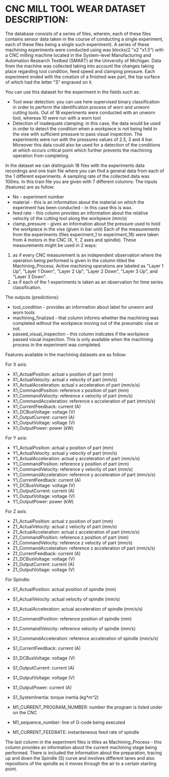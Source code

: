 # CNC MILL TOOL WEAR DATASET DESCRIPTION:

The database consists of a series of files, wherein, each of these files contains sensor data taken in the course of conducting a single experiment, each of these files being a single such experiment).
A series of these machining experiments were conducted using wax blocks(2 "x2 "x1.5") with a CNC milling machine located in the System-level Manufacturing and Automation Research Testbed (SMART) at the University of Michigan.
Data from the machine was collected taking into account the changes taking place regarding tool condition, feed speed and clamping pressure.
Each experiment ended with the creation of a finished wax part, the top surface of which had the letter "S" engraved on it.

You can use this dataset for the experiment in the fields such as:
- Tool wear detection: you can use here supervised binary classification in order to perform the identification process of worn and unworn cutting tools.  Out of 18 experiments were conducted with an unworn tool, whereas 10 were run with a worn tool
- Detection of inadequate clamping: in this case, the data would be used in order to detect the condition when a workpiece is not being held in the vise with sufficient pressure to pass visual inspection. The experiments were run with the pressures values of 2.5, 3 and 4 bar. Moreover this data could also be used for a detection of the conditions at which occurs critical point which further prevents the machining operation from completing.


In the dataset we can distinguish 18 files with the experiments data recordings and one train file where you can find a general data from each of the 1 different experiments. A sampling rate of the collected data was 100ms.
In this train file you are given with 7 different columns:
The inputs (features) are  as follow:
* No - experiment number 
* material - this is an information about the material on which the experiment has been conducted - in this case this is wax.
* feed rate - this column provides an information about the relative velocity of the cutting tool along the workpiece (mm/s)
* clamp_pressure - gives an information about the pressure used to hold the workpiece in the vise (given in bar unit)
Each of the measurements from the experiments (files experiment_1 to experiment_18) were taken from 4 motors in the CNC (X, Y, Z axes and spindle). 
These measurements might be used in 2 ways:
1) as if every CNC measurement is an independent observation where the operation being performed is given in the column titled the Machining_Process. Active machining operations are labeled as "Layer 1 Up", "Layer 1 Down", "Layer 2 Up", "Layer 2 Down", "Layer 3 Up", and "Layer 3 Down". 
2) as if each of the 1 experiments is taken as an observation for time series classification.

The outputs (predictions):
* tool_condition - provides an information about label for unworn and worn tools
* machining_finalized - that column informs whether the machining was completed without the workpiece moving out of the pneumatic vise or not.
* passed_visual_inspection - this column indicates if the workpiece passed visual inspection. This is only available when the machining process in the experiment was completed.


Features available in the machining datasets are as follow:

For X axis:
* X1_ActualPosition: actual x position of part (mm)
* X1_ActualVelocity: actual x velocity of part (mm/s)
* X1_ActualAcceleration: actual x acceleration of part (mm/s/s)
* X1_CommandPosition: reference x position of part (mm)
* X1_CommandVelocity: reference x velocity of part (mm/s)
* X1_CommandAcceleration: reference x acceleration of part (mm/s/s)
* X1_CurrentFeedback: current (A)
* X1_DCBusVoltage: voltage (V)
* X1_OutputCurrent: current (A)
* X1_OutputVoltage: voltage (V)
* X1_OutputPower: power (kW)

For Y axis:
* Y1_ActualPosition: actual y position of part (mm)
* Y1_ActualVelocity: actual y velocity of part (mm/s)
* Y1_ActualAcceleration: actual y acceleration of part (mm/s/s)
* Y1_CommandPosition: reference y position of part (mm)
* Y1_CommandVelocity: reference y velocity of part (mm/s)
* Y1_CommandAcceleration: reference y acceleration of part (mm/s/s)
* Y1_CurrentFeedback: current (A)
* Y1_DCBusVoltage: voltage (V)
* Y1_OutputCurrent: current (A)
* Y1_OutputVoltage: voltage (V)
* Y1_OutputPower: power (kW)

For Z axis:
* Z1_ActualPosition: actual z position of part (mm)
* Z1_ActualVelocity: actual z velocity of part (mm/s)
* Z1_ActualAcceleration: actual z acceleration of part (mm/s/s)
* Z1_CommandPosition: reference z position of part (mm)
* Z1_CommandVelocity: reference z velocity of part (mm/s)
* Z1_CommandAcceleration: reference z acceleration of part (mm/s/s)
* Z1_CurrentFeedback: current (A)
* Z1_DCBusVoltage: voltage (V)
* Z1_OutputCurrent: current (A)
* Z1_OutputVoltage: voltage (V)

For Spindle:
* S1_ActualPosition: actual position of spindle (mm)
* S1_ActualVelocity: actual velocity of spindle (mm/s)
* S1_ActualAcceleration: actual acceleration of spindle (mm/s/s)
* S1_CommandPosition: reference position of spindle (mm)
* S1_CommandVelocity: reference velocity of spindle (mm/s)
* S1_CommandAcceleration: reference acceleration of spindle (mm/s/s)
* S1_CurrentFeedback: current (A)
* S1_DCBusVoltage: voltage (V)
* S1_OutputCurrent: current (A)
* S1_OutputVoltage: voltage (V)
* S1_OutputPower: current (A)
* S1_SystemInertia: torque inertia (kg*m^2)

* M1_CURRENT_PROGRAM_NUMBER: number the program is listed under on the CNC
* M1_sequence_number: line of G-code being executed
* M1_CURRENT_FEEDRATE: instantaneous feed rate of spindle

The last column in the experiment files is titles as Machining_Process - this column provides an information about the current machining stage being performed. There is included the information about the preparation, tracing up and down the Spindle (S) curve and involves different lanes and also repositions  of the spindle as it moves through the air to a certain starting point.